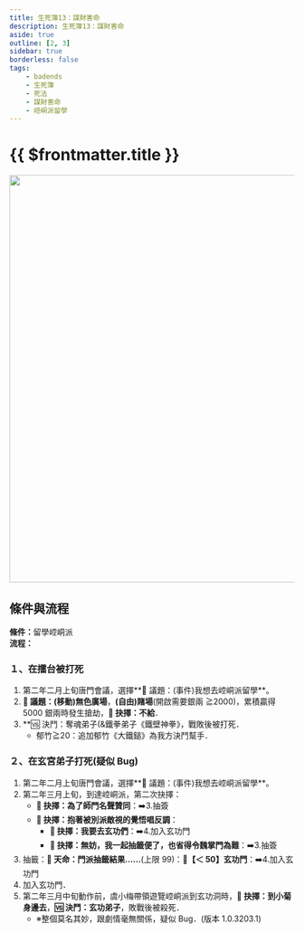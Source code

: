 ```yaml
---
title: 生死簿13：謀財害命
description: 生死簿13：謀財害命
aside: true
outline: [2, 3]
sidebar: true
borderless: false
tags:
    - badends
    - 生死簿
    - 死法
    - 謀財害命
    - 崆峒派留學
---
```


# {{ $frontmatter.title }}

<img width="720" src="/images/badends/badend14.webp">

## 條件與流程

<b>條件：</b>留學崆峒派<br>
<b>流程：</b><br>

### １、在擂台被打死

1. 第二年二月上旬唐門會議，選擇**📜 議題：(事件)我想去崆峒派留學**。
2. **📜 議題：(移動)無色廣場**，**(自由)賭場**(開啟需要銀兩 ≧2000)，累積贏得 5000 銀兩時發生搶劫，**📖 抉擇：不給**．
3. \*\*🆚 決鬥：奪魂弟子(&鐵拳弟子《鐵壁神拳》，戰敗後被打死．
    - <Girl6Icon>郁竹</Girl6Icon>≧20：追加<Girl6Icon>郁竹</Girl6Icon>《大鐵鎚》為我方決鬥幫手．

### ２、在玄宮弟子打死(疑似 Bug)

1. 第二年二月上旬唐門會議，選擇**📜 議題：(事件)我想去崆峒派留學**。
2. 第二年三月上旬，到達崆峒派，第二次抉擇：
    - **📖 抉擇：為了師門名聲贊同**：➡️3.抽簽
    - **📖 抉擇：抱著被別派敵視的覺悟唱反調**：
        - **📖 抉擇：我要去玄功們**：➡️4.加入玄功門
        - **📖 抉擇：無妨，我一起抽籤便了，也省得令魏掌門為難**：➡️3.抽簽
3. 抽籤：**🎲 天命：門派抽籤結果......**(上限 99)：**🧾【＜ 50】玄功門**：➡️4.加入玄功門
4. 加入玄功門．
5. 第二年三月中旬動作前，<Girl3Icon>虞小梅</Girl3Icon>帶領遊覽崆峒派到玄功洞時，**📖 抉擇：到小菊身邊去**，**🆚 決鬥：玄功弟子**，敗戰後被殺死．
    - ※整個莫名其妙，跟劇情毫無關係，疑似 Bug．(版本 1.0.3203.1)
